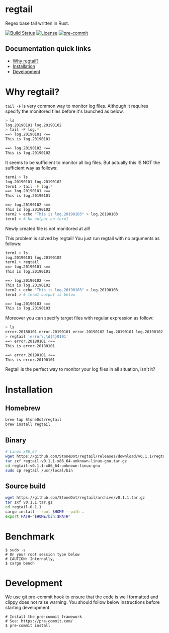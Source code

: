 # regtail
Regex base tail written in Rust.

[![Build Status](https://app.travis-ci.com/StoneDot/regtail.svg?branch=main)](https://app.travis-ci.com/StoneDot/regtail)
[![License](https://img.shields.io/badge/License-Apache%202.0-blue.svg)](https://opensource.org/licenses/Apache-2.0)
[![pre-commit](https://img.shields.io/badge/pre--commit-enabled-brightgreen?logo=pre-commit&logoColor=white)](https://github.com/pre-commit/pre-commit)

## Documentation quick links

* [Why regtail?](#why-regtail)
* [Installation](#installation)
* [Development](#development)

# Why regtail?
`tail -F` is very common way to monitor log files.
Although it requires specify the monitored files before it's launched as below.

```bash
> ls
log.20190101 log.20190102
> tail -F log.*
==> log.20190101 <==
This is log.20190101

==> log.20190102 <==
This is log.20190102
```

It seems to be sufficient to monitor all log files. But actually this IS NOT
the sufficient way as follows:

```bash
term1 > ls
log.20190101 log.20190102
term1 > tail -F log.*
==> log.20190101 <==
This is log.20190101

==> log.20190102 <==
This is log.20190102
term2 > echo "This is log.20190103" > log.20190103
term1 > # No output on term1
```

Newly created file is not monitored at all!

This problem is solved by regtail! You just run regtail with no arguments as follows:

```bash
term1 > ls
log.20190101 log.20190102
term1 > regtail
==> log.20190101 <==
This is log.20190101

==> log.20190102 <==
This is log.20190102
term2 > echo "This is log.20190103" > log.20190103
term1 > # term1 output is below

==> log.20190103 <==
This is log.20190103
```

Moreover you can specify target files with regular expression as follow:

```bash
> ls
error.20180101 error.20190101 error.20190102 log.20190101 log.20190102
> regtail 'error\.\d{4}0101'
==> error.20180101 <==
This is error.20180101

==> error.20190101 <==
This is error.20190101
```

Regtail is the perfect way to monitor your log files in all situation, isn't it?

# Installation
## Homebrew
```bash
brew tap StoneDot/regtail
brew install regtail
```

## Binary
```bash
# Linux x86_64
wget https://github.com/StoneDot/regtail/releases/download/v0.1.1/regtail-v0.1.1-x86_64-unknown-linux-gnu.tar.gz
tar zxf regtail-v0.1.1-x86_64-unknown-linux-gnu.tar.gz
cd regtail-v0.1.1-x86_64-unknown-linux-gnu
sudo cp regtail /usr/local/bin
```

## Source build
```bash
wget https://github.com/StoneDot/regtail/archive/v0.1.1.tar.gz
tar zxf v0.1.1.tar.gz
cd regtail-0.1.1
cargo install --root $HOME --path .
export PATH="$HOME/bin:$PATH"
```

# Benchmark
```shell
$ sudo -s
# On your root session type below
# CAUTION: Internally,
$ cargo bench
```

# Development
We use git pre-commit hook to ensure that the code is well formatted and clippy does not raise warning.
You should follow below instructions before starting development.

```shell
# Install the pre-commit framework
# See: https://pre-commit.com/
$ pre-commit install
```
